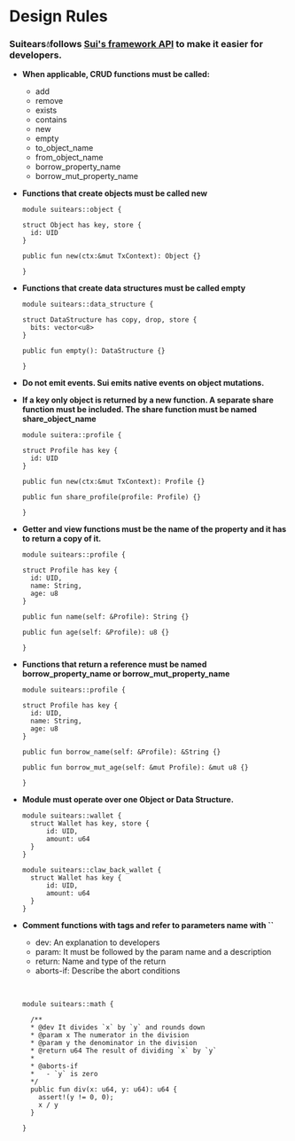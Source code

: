 # Design Rules

### Suitears💧follows [Sui's framework API](https://github.com/MystenLabs/sui/tree/main/crates/sui-framework/packages/sui-framework) to make it easier for developers.

- **When applicable, CRUD functions must be called:**

  - add
  - remove
  - exists
  - contains
  - new
  - empty
  - to_object_name
  - from_object_name
  - borrow_property_name
  - borrow_mut_property_name

- **Functions that create objects must be called new**

  ```Move
  module suitears::object {

  struct Object has key, store {
  	id: UID
  }

  public fun new(ctx:&mut TxContext): Object {}

  }
  ```

- **Functions that create data structures must be called empty**

  ```Move
  module suitears::data_structure {

  struct DataStructure has copy, drop, store {
  	bits: vector<u8>
  }

  public fun empty(): DataStructure {}

  }
  ```

- **Do not emit events. Sui emits native events on object mutations.**

- **If a key only object is returned by a new function. A separate share function must be included. The share function must be named share_object_name**

  ```Move
  module suitera::profile {

  struct Profile has key {
  	id: UID
  }

  public fun new(ctx:&mut TxContext): Profile {}

  public fun share_profile(profile: Profile) {}

  }
  ```

- **Getter and view functions must be the name of the property and it has to return a copy of it.**

  ```Move
  module suitears::profile {

  struct Profile has key {
  	id: UID,
  	name: String,
  	age: u8
  }

  public fun name(self: &Profile): String {}

  public fun age(self: &Profile): u8 {}

  }
  ```

- **Functions that return a reference must be named borrow_property_name or borrow_mut_property_name**

  ```Move
  module suitears::profile {

  struct Profile has key {
  	id: UID,
  	name: String,
  	age: u8
  }

  public fun borrow_name(self: &Profile): &String {}

  public fun borrow_mut_age(self: &mut Profile): &mut u8 {}

  }
  ```

- **Module must operate over one Object or Data Structure.**

  ```Move
  module suitears::wallet {
  	struct Wallet has key, store {
  		id: UID,
  		amount: u64
  	}
  }

  module suitears::claw_back_wallet {
  	struct Wallet has key {
  		id: UID,
  		amount: u64
  	}
  }
  ```

- **Comment functions with tags and refer to parameters name with ``**

  - dev: An explanation to developers
  - param: It must be followed by the param name and a description
  - return: Name and type of the return
  - aborts-if: Describe the abort conditions

  &nbsp;
  ```Move
  module suitears::math {

    /**
    * @dev It divides `x` by `y` and rounds down
    * @param x The numerator in the division
    * @param y the denominator in the division
    * @return u64 The result of dividing `x` by `y`
    *
    * @aborts-if
    *   - `y` is zero
    */
    public fun div(x: u64, y: u64): u64 {
      assert!(y != 0, 0);
      x / y
    }

  }
  ```
